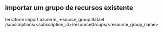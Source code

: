 ## importar um grupo de recursos existente

terraform import azurerm_resource_group.Rafael /subscriptions/<subscription_id>/resourceGroups/<resource_group_name>



